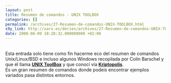 ```yaml
---
layout: post
title: Resumen de comandos - UNIX TOOLBOX
categories: []
permalink: /archives/27-Resumen-de-comandos-UNIX-TOOLBOX.html
s9y_link: http://xarx.es/deries/archives/27-Resumen-de-comandos-UNIX-TOOLBOX.html
date: 2008-06-09 18:28:32.000000000 +02:00
---
```

<br />
<div align="left">Esta entrada solo tiene como fin hacerme eco del resumen de comandos Unix/Linux/BSD e incluso algunos Windows recopilada por Colin Barschel y que él llama <b><a title="Unix Toolbox" href="http://cb.vu/unixtoolbox.xhtml">UNIX ToolBox</a></b> y que conocí vía <b><a title="Kriptopolis" href="www.kriptopolis.org">Kriptopolis</a></b>.</div><div align="left"></div><div align="left">Es un gran resumen de comandos donde podeis encontrar ejemplos variados pasa distintos entornos.</div><div align="left"><br />
</div>
